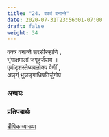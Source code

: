 ```yaml
---
title: "24. वक्त्रं वनान्ते"
date: 2020-07-31T23:56:01-07:00
draft: false
weight: 34
---
```


<div class="skt_gadya">

</div>

<div class="shloka">

वक्त्रं वनान्ते सरसीरुहाणि , <br/>
भृंगाक्षमालां जगृहुर्जपाय । <br/>
एणीदृशस्तेप्यवलोक्य वेणीं , <br/>
अङ्ग्ं भुजङ्गाधिपतिर्जुगोप <br/>


</div>

### अन्वयः
<div class="tatparya">


</div>

### प्रतिपदार्थः

<div class="padartha">


</div>

[दीपिकाव्याख्या](https://archive.org/details/in.ernet.dli.2015.345526/page/n27/mode/2up?view=theater)